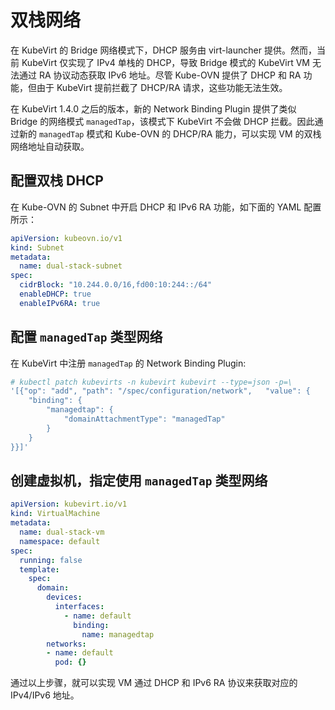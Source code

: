 # 双栈网络

在 KubeVirt 的 Bridge 网络模式下，DHCP 服务由 virt-launcher 提供。然而，当前 KubeVirt 仅实现了 IPv4 单栈的 DHCP，导致 Bridge 模式的 KubeVirt VM 无法通过 RA 协议动态获取 IPv6 地址。尽管 Kube-OVN 提供了 DHCP 和 RA 功能，但由于 KubeVirt 提前拦截了 DHCP/RA 请求，这些功能无法生效。

在 KubeVirt 1.4.0 之后的版本，新的 Network Binding Plugin 提供了类似 Bridge 的网络模式 `managedTap`，该模式下 KubeVirt 不会做 DHCP 拦截。因此通过新的 `managedTap` 模式和 Kube-OVN 的 DHCP/RA 能力，可以实现 VM 的双栈网络地址自动获取。

## 配置双栈 DHCP

在 Kube-OVN 的 Subnet 中开启 DHCP 和 IPv6 RA 功能，如下面的 YAML 配置所示：

```yaml
apiVersion: kubeovn.io/v1
kind: Subnet
metadata:
  name: dual-stack-subnet
spec:
  cidrBlock: "10.244.0.0/16,fd00:10:244::/64"
  enableDHCP: true
  enableIPv6RA: true
```

## 配置 `managedTap` 类型网络

在 KubeVirt 中注册 `managedTap` 的 Network Binding Plugin:

```bash
# kubectl patch kubevirts -n kubevirt kubevirt --type=json -p=\
'[{"op": "add", "path": "/spec/configuration/network",   "value": {
    "binding": {
        "managedtap": {
            "domainAttachmentType": "managedTap"
        }
    }
}}]'
```

## 创建虚拟机，指定使用 `managedTap` 类型网络

```yaml
apiVersion: kubevirt.io/v1
kind: VirtualMachine
metadata:
  name: dual-stack-vm
  namespace: default
spec:
  running: false
  template:
    spec:
      domain:
        devices:
          interfaces:
            - name: default
              binding:
                name: managedtap
        networks:
        - name: default
          pod: {}
```

通过以上步骤，就可以实现 VM 通过 DHCP 和 IPv6 RA 协议来获取对应的 IPv4/IPv6 地址。
